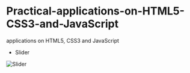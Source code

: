 # Practical-applications-on-HTML5-CSS3-and-JavaScript
applications on HTML5, CSS3 and JavaScript

- Slider

![Slider](https://i.postimg.cc/SKFs4TNd/image-2021-05-19-00-25-25.png)
